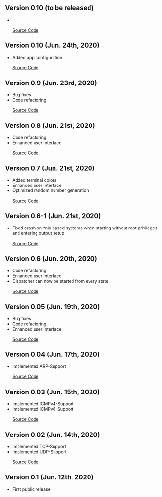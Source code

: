 ##  Version 0.10 (to be released)
- ...\
\
[Source Code](https://github.com/r-richter/hyenae-ng/releases/tag/v0.11)

##  Version 0.10 (Jun. 24th, 2020)
- Added app configuration\
\
[Source Code](https://github.com/r-richter/hyenae-ng/releases/tag/v0.10)

##  Version 0.9 (Jun. 23rd, 2020)
- Bug fixes
- Code refactoring\
\
[Source Code](https://github.com/r-richter/hyenae-ng/releases/tag/v0.9)

##  Version 0.8 (Jun. 21st, 2020)
- Code refactoring
- Enhanced user interface\
\
[Source Code](https://github.com/r-richter/hyenae-ng/releases/tag/v0.8)

##  Version 0.7 (Jun. 21st, 2020)
- Added terminal colors
- Enhanced user interface
- Optimized random number generation\
\
[Source Code](https://github.com/r-richter/hyenae-ng/releases/tag/v0.7)

##  Version 0.6-1 (Jun. 21st, 2020)
- Fixed crash on *nix based systems when starting without root privileges and entering output setup\
\
[Source Code](https://github.com/r-richter/hyenae-ng/releases/tag/v0.6-1)

##  Version 0.6 (Jun. 20th, 2020)
- Code refactoring
- Enhanced user interface
- Dispatcher can now be started from every state\
\
[Source Code](https://github.com/r-richter/hyenae-ng/releases/tag/v0.6)

## Version 0.05 (Jun. 19th, 2020)
- Bug fixes
- Code refactoring
- Enhanced user interface\
\
[Source Code](https://github.com/r-richter/hyenae-ng/releases/tag/v0.5)

## Version 0.04 (Jun. 17th, 2020)
- Implemented ARP-Support\
\
[Source Code](https://github.com/r-richter/hyenae-ng/releases/tag/v0.4)

## Version 0.03 (Jun. 15th, 2020)
- Implemented ICMPv4-Support
- Implemented ICMPv6-Support\
\
[Source Code](https://github.com/r-richter/hyenae-ng/releases/tag/v0.3)

## Version 0.02 (Jun. 14th, 2020)
- Implemented TCP-Support
- Implemented UDP-Support\
\
[Source Code](https://github.com/r-richter/hyenae-ng/releases/tag/v0.2)

##  Version 0.1 (Jun. 12th, 2020)
- First public release

